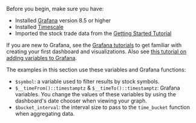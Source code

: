 Before you begin, make sure you have:

*   Installed [Grafana][install-grafana] version&nbsp;8.5 or higher
*   Installed [Timescale][install-timescale]
*   Imported the stock trade data from the [Getting Started Tutorial][gsg-data]

If you are new to Grafana, see the [Grafana tutorials][grafana-tutorials]
to get familiar with creating your first dashboard and visualizations. Also
see [this tutorial on adding variables to Grafana][variables-tutorial].

The examples in this section use these variables and Grafana functions:

*   `$symbol`: a variable used to filter results by stock symbols.
*   `$__timeFrom()::timestamptz` & `$__timeTo()::timestamptz`:
    Grafana variables. You change the values of these variables by
    using the dashboard's date chooser when viewing your graph.
*   `$bucket_interval`: the interval size to pass to the `time_bucket`
    function when aggregating data.

[install-grafana]: https://grafana.com/get/
[install-timescale]: /install/:currentVersion:/
[gsg-data]: /getting-started/:currentVersion:/add-data/
[grafana-tutorials]: /timescaledb/:currentVersion:/tutorials/grafana/
[variables-tutorial]: https://youtu.be/Fq9xsvHPsSQ
